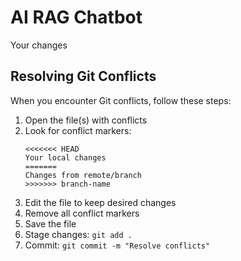 # AI RAG Chatbot
Your changes

## Resolving Git Conflicts

When you encounter Git conflicts, follow these steps:

1. Open the file(s) with conflicts
2. Look for conflict markers:
   ```
   <<<<<<< HEAD
   Your local changes
   =======
   Changes from remote/branch
   >>>>>>> branch-name
   ```
3. Edit the file to keep desired changes
4. Remove all conflict markers
5. Save the file
6. Stage changes: `git add .`
7. Commit: `git commit -m "Resolve conflicts"`


